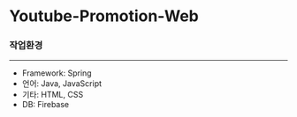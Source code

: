 # Youtube-Promotion-Web


### 작업환경
------------------------------
 * Framework: Spring
 * 언어: Java, JavaScript
 * 기타: HTML, CSS
 * DB: Firebase 
